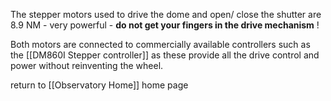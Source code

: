 The stepper motors used to drive the dome and open/ close the shutter are 8.9 NM - very powerful - **do not get your fingers in the drive mechanism** !

Both motors are connected to commercially available controllers such as the [[DM860I Stepper controller]] as these provide all the drive control and power without reinventing the wheel.





return to [[Observatory Home]] home page
